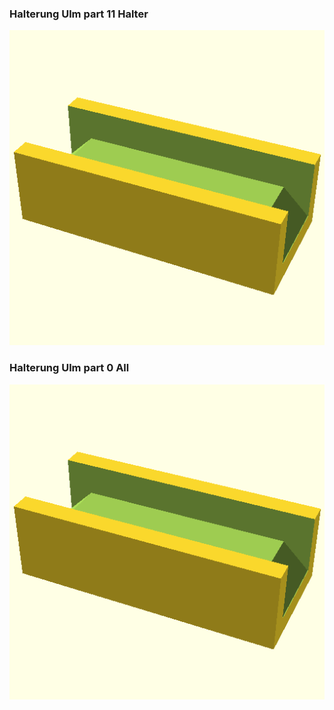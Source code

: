 ### Halterung Ulm part 11 Halter
![Halterung Ulm part 11 Halter](stl/Halterung-Ulm-part-11-Halter.png)

### Halterung Ulm part 0 All
![Halterung Ulm part 0 All](stl/Halterung-Ulm-part-0-All.png)

